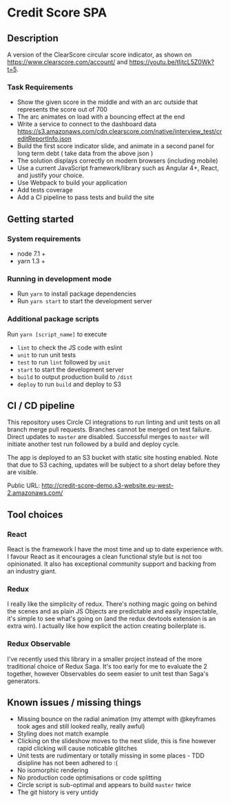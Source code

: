 # Credit Score SPA

## Description

A version of the ClearScore circular score indicator, as shown on https://www.clearscore.com/account/ and https://youtu.be/tIjtcL5Z0Wk?t=5. 

### Task Requirements
- Show the given score in the middle and with an arc outside that represents the score out of 700
- The arc animates on load with a bouncing effect at the end
- Write a service to connect to the dashboard data https://s3.amazonaws.com/cdn.clearscore.com/native/interview_test/creditReportInfo.json
- Build the first score indicator slide, and animate in a second panel for long term debt ( take data from the above json )
- The solution displays correctly on modern browsers (including mobile)
- Use a current JavaScript framework/library such as Angular 4+, React, and justify your choice.
- Use Webpack to build your application
- Add tests coverage
- Add a CI pipeline to pass tests and build the site

## Getting started

### System requirements

- node 7.1 +
- yarn 1.3 +

### Running in development mode

- Run `yarn` to install package dependencies
- Run `yarn start` to start the development server

### Additional package scripts 

Run `yarn [script_name]` to execute

- `lint` to check the JS code with eslint
- `unit` to run unit tests
- `test` to run `lint` followed by `unit`
- `start` to start the development server
- `build` to output production build to `/dist`
- `deploy` to run `build` and deploy to S3 

## CI / CD pipeline

This repository uses Circle CI integrations to run linting and unit tests on all branch merge pull requests. Branches cannot be merged on test failure. Direct updates to `master` are disabled. Successful merges to `master` will initiate another test run followed by a build and deploy cycle.

The app is deployed to an S3 bucket with static site hosting enabled. Note that due to S3 caching, updates will be subject to a short delay before they are visible.

Public URL: http://credit-score-demo.s3-website.eu-west-2.amazonaws.com/

## Tool choices

### React

React is the framework I have the most time and up to date experience with. I favour React as it encourages a clean functional style but is not too opinionated. It also has exceptional community support and backing from an industry giant.

### Redux

I really like the simplicity of redux. There's nothing magic going on behind the scenes and as plain JS Objects are predictable and easily inspectable, it's simple to see what's going on (and the redux devtools extension is an extra win). I actually like how explicit the action creating boilerplate is.

### Redux Observable

I've recently used this library in a smaller project instead of the more traditional choice of Redux Saga. It's too early for me to evaluate the 2 together, however Observables do seem easier to unit test than Saga's generators.


## Known issues / missing things

- Missing bounce on the radial animation (my attempt with @keyframes took ages and still looked really, really awful)
- Styling does not match example 
- Clicking on the slideshow moves to the next slide, this is fine however rapid clicking will cause noticable glitches
- Unit tests are rudimentary or totally missing in some places - TDD disipline has not been adhered to :(
- No isomorphic rendering
- No production code optimisations or code splitting
- Circle script is sub-optimal and appears to build `master` twice   
- The git history is very untidy 







 
